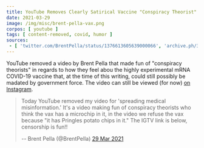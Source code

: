 ```yaml
---
title: YouTube Removes Clearly Satirical Vaccine "Conspiracy Theorist" Video
date: 2021-03-29
image: /img/misc/brent-pella-vax.png
corpos: [ youtube ]
tags: [ content-removed, covid, humor ]
sources:
 - [ 'twitter.com/BrentPella/status/1376613605639000066', 'archive.ph/3gc0P' ]
---
```


YouTube removed a video by Brent Pella that made fun of "conspiracy theorists"
in regards to how they feel abou the highly experimental mRNA COVID-19 vaccine
that, at the time of this writing, could still possibly be madated by
government force. The video can still be viewed (for now) [on
Instagram](https://www.instagram.com/p/CNAh4UpnYu4/).

> Today YouTube removed my video for 'spreading medical misinformation.' It's a
> video making fun of conspiracy theorists who think the vax has a microchip in
> it, in the video we refuse the vax because "it has Pringles potato chips in
> it." The IGTV link is below, censorship is fun!!
>
> -- Brent Pella (@BrentPella) [29 Mar 2021](https://archive.ph/3gc0P)
